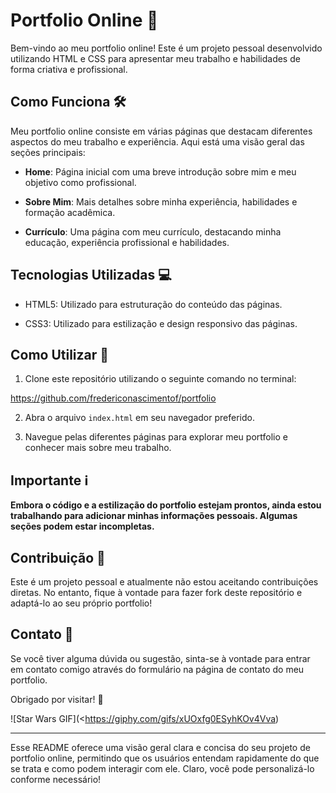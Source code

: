 # Portfolio Online 🚀

Bem-vindo ao meu portfolio online! Este é um projeto pessoal desenvolvido utilizando HTML e CSS para apresentar meu trabalho e habilidades de forma criativa e profissional.

## Como Funciona 🛠️

Meu portfolio online consiste em várias páginas que destacam diferentes aspectos do meu trabalho e experiência. Aqui está uma visão geral das seções principais:

- **Home**: Página inicial com uma breve introdução sobre mim e meu objetivo como profissional.
  
- **Sobre Mim**: Mais detalhes sobre minha experiência, habilidades e formação acadêmica.
  
- **Currículo**: Uma página com meu currículo, destacando minha educação, experiência profissional e habilidades.

## Tecnologias Utilizadas 💻

- HTML5: Utilizado para estruturação do conteúdo das páginas.
  
- CSS3: Utilizado para estilização e design responsivo das páginas.

## Como Utilizar 🚀

1. Clone este repositório utilizando o seguinte comando no terminal:

https://github.com/fredericonascimentof/portfolio


2. Abra o arquivo `index.html` em seu navegador preferido.

3. Navegue pelas diferentes páginas para explorar meu portfolio e conhecer mais sobre meu trabalho.

## Importante ℹ️

**Embora o código e a estilização do portfolio estejam prontos, ainda estou trabalhando para adicionar minhas informações pessoais. Algumas seções podem estar incompletas.**

## Contribuição 🤝

Este é um projeto pessoal e atualmente não estou aceitando contribuições diretas. No entanto, fique à vontade para fazer fork deste repositório e adaptá-lo ao seu próprio portfolio!

## Contato 📧

Se você tiver alguma dúvida ou sugestão, sinta-se à vontade para entrar em contato comigo através do formulário na página de contato do meu portfolio.

Obrigado por visitar! 🌟

![Star Wars GIF](<https://giphy.com/gifs/xUOxfg0ESyhKOv4Vva)

---

Esse README oferece uma visão geral clara e concisa do seu projeto de portfolio online, permitindo que os usuários entendam rapidamente do que se trata e como podem interagir com ele. Claro, você pode personalizá-lo conforme necessário!
